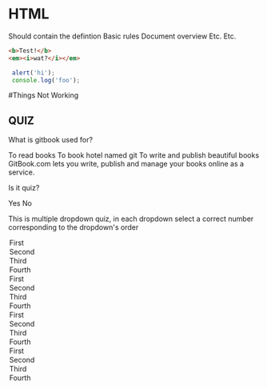 # HTML

Should contain the defintion
Basic rules
Document overview
Etc. Etc.

```html
<b>Test!</b>
<em><i>wat?</i></em>
```

```javascript
 alert('hi');
 console.log('foo');
```

#Things Not Working

## QUIZ

<quiz name="Gitbook Quiz">
<question multiple>
<p>What is gitbook used for?</p>
<answer correct>To read books</answer>
<answer>To book hotel named git</answer>
<answer correct>To write and publish beautiful books</answer>
<explanation>GitBook.com lets you write, publish and manage your books online as a service.</explanation>
</question>
<question>
<p>Is it quiz?</p>
<answer correct>Yes</answer>
<answer>No</answer>
</question>
<question>
<p>This is multiple dropdown quiz, in each dropdown select a correct number corresponding to the dropdown's order</p>
<answer>
<option correct>First</option>
<option>Second</option>
<option>Third</option>
<option>Fourth</option>
</answer>
<answer>
<option>First</option>
<option correct>Second</option>
<option>Third</option>
<option>Fourth</option>
</answer>
<answer>
<option>First</option>
<option>Second</option>
<option correct>Third</option>
<option>Fourth</option>
</answer>
<answer>
<option>First</option>
<option>Second</option>
<option>Third</option>
<option correct>Fourth</option>
</answer>
</question>
</quiz>




